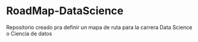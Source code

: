 # RoadMap-DataScience
Repositorio creado pra definir un mapa de ruta para la carrera Data Science o Ciencia de datos
